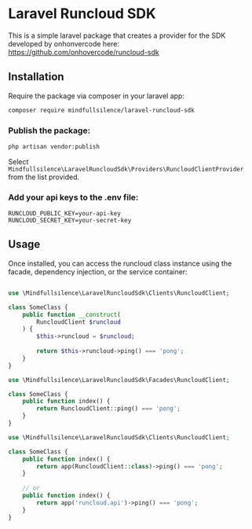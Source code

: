 Laravel Runcloud SDK
===

This is a simple laravel package that creates a provider for the SDK developed by onhonvercode here:
https://github.com/onhovercode/runcloud-sdk

Installation
--
Require the package via composer in your laravel app:
```bash
composer require mindfullsilence/laravel-runcloud-sdk
```

### Publish the package:
```bash
php artisan vendor:publish
```

Select `Mindfullsilence\LaravelRuncloudSdk\Providers\RuncloudClientProvider` from the list provided. 

### Add your api keys to the .env file:

```text
RUNCLOUD_PUBLIC_KEY=your-api-key
RUNCLOUD_SECRET_KEY=your-secret-key
```


Usage
--
Once installed, you can access the runcloud class instance using the facade, dependency injection, or the service container:

```php

use \Mindfullsilence\LaravelRuncloudSdk\Clients\RuncloudClient;

class SomeClass {
    public function __construct(
        RuncloudClient $runcloud
    ) {
        $this->runcloud = $runcloud;
        
        return $this->runcloud->ping() === 'pong';
    }
}
```

```php
use \Mindfullsilence\LaravelRuncloudSdk\Facades\RuncloudClient;

class SomeClass {
    public function index() {
        return RuncloudClient::ping() === 'pong';
    }
}
```

```php
use \Mindfullsilence\LaravelRuncloudSdk\Clients\RuncloudClient;

class SomeClass {
    public function index() {
        return app(RuncloudClient::class)->ping() === 'pong';
    }
    
    // or
    public function index() {
        return app('runcloud.api')->ping() === 'pong';
    }
}
```